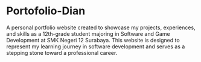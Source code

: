 # Portofolio-Dian
A personal portfolio website created to showcase my projects, experiences, and skills as a 12th-grade student majoring in Software and Game Development at SMK Negeri 12 Surabaya. This website is designed to represent my learning journey in software development and serves as a stepping stone toward a professional career. 

